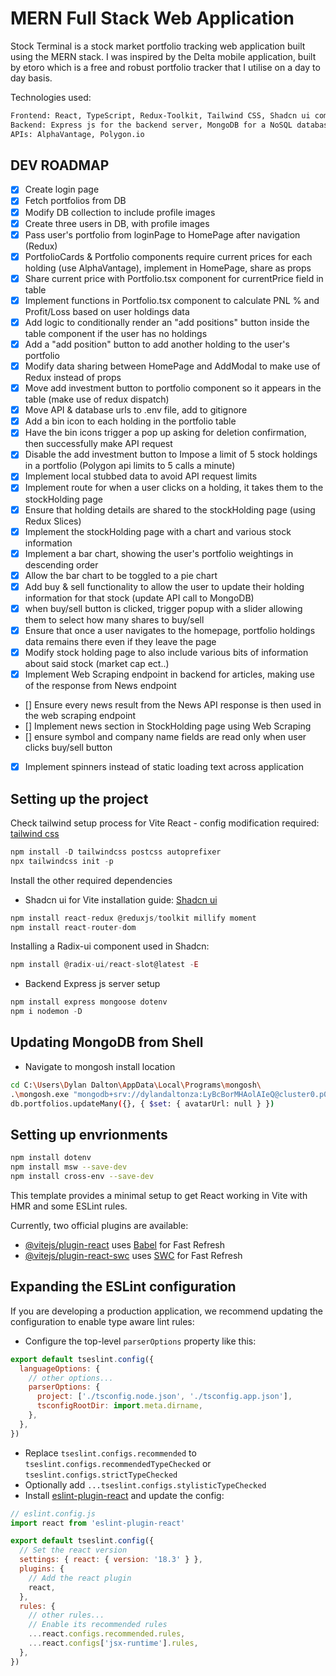 # MERN Full Stack Web Application

Stock Terminal is a stock market portfolio tracking web application built using the MERN stack.
I was inspired by the Delta mobile application, built by etoro which is a free and robust portfolio tracker
that I utilise on a day to day basis.

Technologies used: 
```Bash
Frontend: React, TypeScript, Redux-Toolkit, Tailwind CSS, Shadcn ui component library
Backend: Express js for the backend server, MongoDB for a NoSQL database
APIs: AlphaVantage, Polygon.io
```

## DEV ROADMAP
- [x] Create login page
- [x] Fetch portfolios from DB
- [x] Modify DB collection to include profile images
- [x] Create three users in DB, with profile images
- [x] Pass user's portfolio from loginPage to HomePage after navigation (Redux)
- [x] PortfolioCards & Portfolio components require current prices for each holding (use AlphaVantage), implement in HomePage, share as props
- [x] Share current price with Portfolio.tsx component for currentPrice field in table
- [x] Implement functions in Portfolio.tsx component to calculate PNL % and Profit/Loss based on user holdings data
- [x] Add logic to conditionally render an "add positions" button inside the table component if the user has no holdings
- [x] Add a "add position" button to add another holding to the user's portfolio
- [x] Modify data sharing between HomePage and AddModal to make use of Redux instead of props
- [x] Move add investment button to portfolio component so it appears in the table (make use of redux dispatch)
- [x] Move API & database urls to .env file, add to gitignore
- [x] Add a bin icon to each holding in the portfolio table
- [x] Have the bin icons trigger a pop up asking for deletion confirmation, then successfully make API request
- [x] Disable the add investment button to Impose a limit of 5 stock holdings in a portfolio (Polygon api limits to 5 calls a minute)
- [x] Implement local stubbed data to avoid API request limits
- [x] Implement route for when a user clicks on a holding, it takes them to the stockHolding page
- [x] Ensure that holding details are shared to the stockHolding page (using Redux Slices)
- [x] Implement the stockHolding page with a chart and various stock information
- [x] Implement a bar chart, showing the user's portfolio weightings in descending order
- [x] Allow the bar chart to be toggled to a pie chart
- [x] Add buy & sell functionality to allow the user to update their holding information for that stock (update API call to MongoDB)
- [x] when buy/sell button is clicked, trigger popup with a slider allowing them to select how many shares to buy/sell
- [x] Ensure that once a user navigates to the homepage, portfolio holdings data remains there even if they leave the page
- [x] Modify stock holding page to also include various bits of information about said stock (market cap ect..)
- [x] Implement Web Scraping endpoint in backend for articles, making use of the response from News endpoint
- [] Ensure every news result from the News API response is then used in the web scraping endpoint
- [] Implement news section in StockHolding page using Web Scraping
- [] ensure symbol and company name fields are read only when user clicks buy/sell button
- [x] Implement spinners instead of static loading text across application

## Setting up the project
Check tailwind setup process for Vite React - config modification required: [tailwind css](https://tailwindcss.com/docs/guides/vite)
```js
npm install -D tailwindcss postcss autoprefixer
npx tailwindcss init -p
```

Install the other required dependencies
- Shadcn ui for Vite installation guide: [Shadcn ui](https://ui.shadcn.com/docs/installation/vite)
```js
npm install react-redux @reduxjs/toolkit millify moment
npm install react-router-dom
```

Installing a Radix-ui component used in Shadcn:
```js
npm install @radix-ui/react-slot@latest -E 
```

- Backend Express js server setup
```js
npm install express mongoose dotenv
npm i nodemon -D
```

## Updating MongoDB from Shell
- Navigate to mongosh install location
```Bash
cd C:\Users\Dylan Dalton\AppData\Local\Programs\mongosh\
.\mongosh.exe "mongodb+srv://dylandaltonza:LyBcBorMHAolAIeQ@cluster0.p0tkt.mongodb.net/portfolios"
db.portfolios.updateMany({}, { $set: { avatarUrl: null } })
```

## Setting up envrionments
```Bash
npm install dotenv
npm install msw --save-dev
npm install cross-env --save-dev
```

This template provides a minimal setup to get React working in Vite with HMR and some ESLint rules.

Currently, two official plugins are available:

- [@vitejs/plugin-react](https://github.com/vitejs/vite-plugin-react/blob/main/packages/plugin-react/README.md) uses [Babel](https://babeljs.io/) for Fast Refresh
- [@vitejs/plugin-react-swc](https://github.com/vitejs/vite-plugin-react-swc) uses [SWC](https://swc.rs/) for Fast Refresh

## Expanding the ESLint configuration

If you are developing a production application, we recommend updating the configuration to enable type aware lint rules:

- Configure the top-level `parserOptions` property like this:

```js
export default tseslint.config({
  languageOptions: {
    // other options...
    parserOptions: {
      project: ['./tsconfig.node.json', './tsconfig.app.json'],
      tsconfigRootDir: import.meta.dirname,
    },
  },
})
```

- Replace `tseslint.configs.recommended` to `tseslint.configs.recommendedTypeChecked` or `tseslint.configs.strictTypeChecked`
- Optionally add `...tseslint.configs.stylisticTypeChecked`
- Install [eslint-plugin-react](https://github.com/jsx-eslint/eslint-plugin-react) and update the config:

```js
// eslint.config.js
import react from 'eslint-plugin-react'

export default tseslint.config({
  // Set the react version
  settings: { react: { version: '18.3' } },
  plugins: {
    // Add the react plugin
    react,
  },
  rules: {
    // other rules...
    // Enable its recommended rules
    ...react.configs.recommended.rules,
    ...react.configs['jsx-runtime'].rules,
  },
})
```

